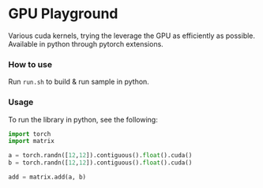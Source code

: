 # GPU Playground
Various cuda kernels, trying the leverage the GPU as efficiently as possible. 
Available in python through pytorch extensions. 

### How to use
Run `run.sh` to build & run sample in python.

### Usage
To run the library in python, see the following: 
```python
import torch
import matrix

a = torch.randn([12,12]).contiguous().float().cuda()
b = torch.randn([12,12]).contiguous().float().cuda()

add = matrix.add(a, b)
```